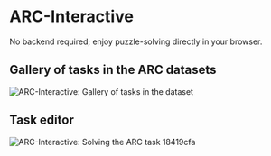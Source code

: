 # ARC-Interactive
No backend required; enjoy puzzle-solving directly in your browser.

## Gallery of tasks in the ARC datasets

<img src="https://raw.githubusercontent.com/neoneye/ARC-Interactive/develop/metadata/arc-interactive-task-gallery.gif" alt="ARC-Interactive: Gallery of tasks in the dataset"/>

## Task editor

<img src="https://raw.githubusercontent.com/neoneye/ARC-Interactive/develop/metadata/arc-interactive-editor-18419cfa.gif" alt="ARC-Interactive: Solving the ARC task 18419cfa"/>

